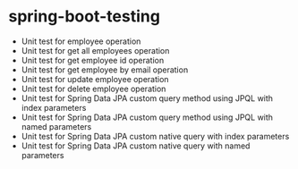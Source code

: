 # spring-boot-testing
- Unit test for employee operation
- Unit test for get all employees operation
- Unit test for get employee id operation
- Unit test for get employee by email operation
- Unit test for update employee operation
- Unit test for delete employee operation
- Unit test for Spring Data JPA custom query method using JPQL with index parameters
- Unit test for Spring Data JPA custom query method using JPQL with named parameters
- Unit test for Spring Data JPA custom  native query with index parameters
- Unit test for Spring Data JPA custom  native query with named parameters
